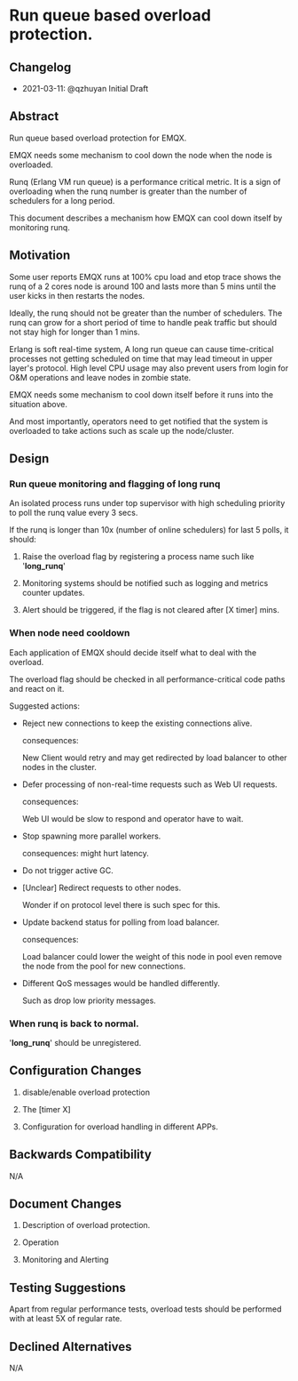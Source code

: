 # Run queue based overload protection.

## Changelog
* 2021-03-11: @qzhuyan Initial Draft

## Abstract

Run queue based overload protection for EMQX.

EMQX needs some mechanism to cool down the node when the node is overloaded.

Runq (Erlang VM run queue) is a performance critical metric.
It is a sign of overloading when the runq number is greater than the number of schedulers for a long period.

This document describes a mechanism how EMQX can cool down itself by monitoring runq.

## Motivation

Some user reports EMQX runs at 100% cpu load and etop trace shows the runq of a 2 cores node is around 100
and lasts more than 5 mins until the user kicks in then restarts the nodes.

Ideally, the runq should not be greater than the number of schedulers. The runq can grow
for a short period of time to handle peak traffic but should not stay high for longer than 1 mins.

Erlang is soft real-time system, A long run queue can cause time-critical processes not getting scheduled on time that may
lead timeout in upper layer's protocol. High level CPU usage may also prevent users from login for O&M operations and leave nodes in zombie state.

EMQX needs some mechanism to cool down itself before it runs into the situation above.

And most importantly, operators need to get notified that the system is overloaded to take actions such as scale up the node/cluster.

## Design

### Run queue monitoring and flagging of long runq

An isolated process runs under top supervisor with high scheduling priority to poll the runq value every 3 secs.

If the runq is longer than 10x (number of online schedulers)
for last 5 polls, it should:

1. Raise the overload flag by registering a process name such like '__long_runq__'

1. Monitoring systems should be notified such as logging and metrics counter updates.

1. Alert should be triggered, if the flag is not cleared after [X timer] mins.

### When node need cooldown

Each application of EMQX should decide itself what to deal with the overload.

The overload flag should be checked in all performance-critical code paths and react on it.

Suggested actions:

- Reject new connections to keep the existing connections alive.

  consequences:

    New Client would retry and may get redirected by load balancer to other nodes in the cluster.

- Defer processing of non-real-time requests such as Web UI requests.

  consequences:

    Web UI would be slow to respond and operator have to wait.

- Stop spawning more parallel workers.

  consequences:
    might hurt latency.

- Do not trigger active GC.

- [Unclear] Redirect requests to other nodes.

  Wonder if on protocol level there is such spec for this.

- Update backend status for polling from load balancer.

  consequences:

    Load balancer could lower the weight of this node in pool
    even remove the node from the pool for new connections.

- Different QoS messages would be handled differently.

  Such as drop low priority messages.

### When runq is back to normal.

'__long_runq__' should be unregistered.


## Configuration Changes

1. disable/enable overload protection

1. The [timer X]

1. Configuration for overload handling in different APPs.

## Backwards Compatibility

N/A

## Document Changes

1. Description of overload protection.

1. Operation

1. Monitoring and Alerting

## Testing Suggestions

Apart from regular performance tests, overload tests should be performed with at least 5X of regular rate.

## Declined Alternatives

N/A
